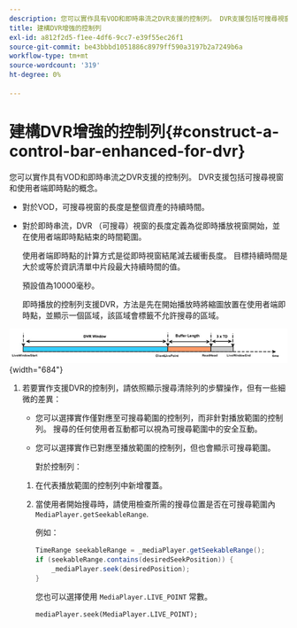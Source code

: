 ```yaml
---
description: 您可以實作具有VOD和即時串流之DVR支援的控制列。 DVR支援包括可搜尋視窗和使用者端即時點的概念。
title: 建構DVR增強的控制列
exl-id: a812f2d5-f1ee-4df6-9cc7-e39f55ec26f1
source-git-commit: be43bbbd1051886c8979ff590a3197b2a7249b6a
workflow-type: tm+mt
source-wordcount: '319'
ht-degree: 0%

---
```


# 建構DVR增強的控制列{#construct-a-control-bar-enhanced-for-dvr}

您可以實作具有VOD和即時串流之DVR支援的控制列。 DVR支援包括可搜尋視窗和使用者端即時點的概念。

* 對於VOD，可搜尋視窗的長度是整個資產的持續時間。
* 對於即時串流，DVR （可搜尋）視窗的長度定義為從即時播放視窗開始，並在使用者端即時點結束的時間範圍。

   使用者端即時點的計算方式是從即時視窗結尾減去緩衝長度。 目標持續時間是大於或等於資訊清單中片段最大持續時間的值。

   預設值為10000毫秒。

   即時播放的控制列支援DVR，方法是先在開始播放時將縮圖放置在使用者端即時點，並顯示一個區域，該區域會標籤不允許搜尋的區域。

<!--<a id="fig_37A39A28BA714BA5A2C461357ED5BD41"></a>-->

![](assets/dvr-window.PNG){width="684"}

1. 若要實作支援DVR的控制列，請依照顯示搜尋清除列的步驟操作，但有一些細微的差異：

   * 您可以選擇實作僅對應至可搜尋範圍的控制列，而非針對播放範圍的控制列。 搜尋的任何使用者互動都可以視為可搜尋範圍中的安全互動。
   * 您可以選擇實作已對應至播放範圍的控制列，但也會顯示可搜尋範圍。

      對於控制列：
   1. 在代表播放範圍的控制列中新增覆蓋。
   1. 當使用者開始搜尋時，請使用檢查所需的搜尋位置是否在可搜尋範圍內 `MediaPlayer.getSeekableRange`.

      例如：

      ```java
      TimeRange seekableRange = _mediaPlayer.getSeekableRange(); 
      if (seekableRange.contains(desiredSeekPosition)) { 
          _mediaPlayer.seek(desiredPosition); 
      }
      ```

      您也可以選擇使用 `MediaPlayer.LIVE_POINT` 常數。

      ```
      mediaPlayer.seek(MediaPlayer.LIVE_POINT);
      ```
